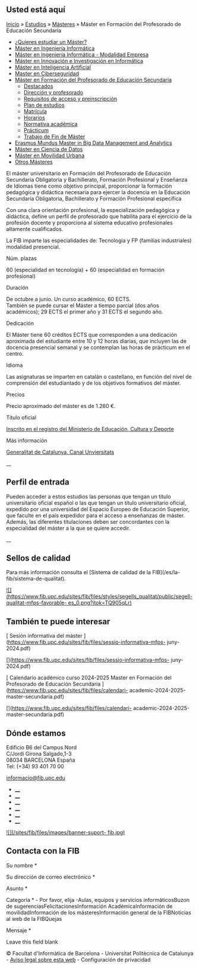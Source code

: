 ## Usted está aquí

[Inicio](/es) » [Estudios](/es/estudios) » [Másteres](/es/estudios/masteres) »
Máster en Formación del Profesorado de Educación Secundaria

  * [¿Quieres estudiar un Máster?](/es/estudios/masteres/quieres-estudiar-un-master)
  * [Máster en Ingeniería Informática](/es/estudios/masteres/master-en-ingenieria-informatica)
  * [Máster en Ingeniería Informática - Modalidad Empresa](/es/estudios/masteres/master-en-ingenieria-informatica-modalidad-empresa)
  * [Máster en Innovación e Investigación en Informática](/es/estudios/masteres/master-en-innovacion-e-investigacion-en-informatica)
  * [Máster en Inteligencia Artificial](/es/estudios/masteres/master-en-inteligencia-artificial)
  * [Master en Ciberseguridad](/es/estudios/masteres/master-en-ciberseguridad)
  * [Máster en Formación del Profesorado de Educación Secundaria](/es/estudios/masteres/master-en-formacion-del-profesorado-de-educacion-secundaria-obligatoria-y-bachillerato-formacion-profesional-y-ensenanza)
    * [Destacados](/es/estudios/masteres/master-en-formacion-del-profesorado-de-educacion-secundaria/destacados)
    * [Dirección y profesorado](/es/estudios/masteres/master-en-formacion-del-profesorado-de-educacion-secundaria/direccion-y-profesorado)
    * [Requisitos de acceso y preinscripción](/es/estudios/masteres/master-en-formacion-del-profesorado-de-educacion-secundaria/requisitos-de-acceso-y-preinscripcion)
    * [Plan de estudios](/es/estudios/masteres/master-en-formacion-del-profesorado-de-educacion-secundaria/plan-de-estudios)
    * [Matrícula](/es/estudios/masteres/master-en-formacion-del-profesorado-de-educacion-secundaria/matricula)
    * [Horarios](/es/estudios/masteres/master-en-formacion-del-profesorado-de-educacion-secundaria/horario)
    * [Normativa académica](/es/estudios/masteres/master-en-formacion-del-profesorado-de-educacion-secundaria/normativa-academica)
    * [Prácticum](/es/estudios/masteres/master-en-formacion-del-profesorado-de-educacion-secundaria/practicum)
    * [Trabajo de Fin de Máster](/es/estudios/masteres/master-en-formacion-del-profesorado-de-educacion-secundaria/trabajo-de-fin-de-master)
  * [Erasmus Mundus Master in Big Data Management and Analytics](/es/estudios/masteres/erasmus-mundus-master-big-data-management-and-analytics)
  * [Máster en Ciencia de Datos](/es/estudios/masteres/master-en-ciencia-de-datos)
  * [Máster en Movilidad Urbana](/es/estudios/masteres/master-en-movilidad-urbana)
  * [Otros Másteres](/es/estudios/masteres/otros-masters)

El máster universitario en Formación del Profesorado de Educación Secundaria
Obligatoria y Bachillerato, Formación Profesional y Enseñanza de Idiomas tiene
como objetivo principal, proporcionar la formación pedagógica y didáctica
necesaria para ejercer la docencia en la Educación Secundaria Obligatoria,
Bachillerato y Formación Profesional específica

Con una clara orientación profesional, la especialización pedagógica y
didáctica, define un perfil de profesorado que habilita para el ejercicio de
la profesión docente y proporciona al sistema educativo profesionales
altamente cualificados.

La FIB imparte las especialidades de: Tecnología y FP (familias industriales)
modalidad presencial.

Núm. plazas

60 (especialidad en tecnología) + 60 (especialidad en formación profesional)

Duración

De octubre a junio. Un curso académico, 60 ECTS.  
También se puede cursar el Máster a tiempo parcial (dos años académicos); 29
ECTS el primer año y 31 ECTS el segundo año.

Dedicación

El Máster tiene 60 créditos ECTS que corresponden a una dedicación aproximada
del estudiante entre 10 y 12 horas diarias, que incluyen las de docencia
presencial semanal y se contemplan las horas de prácticum en el centro.



Idioma

Las asignaturas se imparten en catalán o castellano, en función del nivel de
comprensión del estudiantado y de los objetivos formativos del máster.

Precios

Precio aproximado del máster es de 1.260 €.

Título oficial

[ Inscrito en el registro del Ministerio de Educación, Cultura y Deporte
](https://www.educacion.gob.es/ruct/estudio.action?codigoCiclo=SC&codigoTipo=M&CodigoEstudio=4311430)

Más información

[ Generalitat de Catalunya. Canal Unviersitats
](http://universitats.gencat.cat/es/estudis_universitaris/masters_universitaris/master_formacio/index.html)

__

## Perfil de entrada

Pueden acceder a estos estudios las personas que tengan un título
universitario oficial español o las que tengan un título universitario
oficial, expedido por una universidad del Espacio Europeo de Educación
Superior, que faculte en el país expedidor para el acceso a enseñanzas de
máster. Además, las diferentes titulaciones deben ser concordantes con la
especialidad del máster a la que se quiere accedir.

__

## Sellos de calidad

Para más información consulta el [Sistema de calidad de la FIB](/es/la-
fib/sistema-de-qualitat).

[![](https://www.fib.upc.edu/sites/fib/files/styles/segells_qualitat/public/segell-
qualitat-mfps-favorable-
es_0.png?itok=TQ905qLr)](https://estudis.aqu.cat/euc/es/Titulacions/Fitxa?titulacioId=10869)

## También te puede interesar

[ Sesión informativa del máster
](https://www.fib.upc.edu/sites/fib/files/sessio-informativa-mfps-
juny-2024.pdf)

[](https://www.fib.upc.edu/sites/fib/files/sessio-informativa-mfps-
juny-2024.pdf)

[ Calendario académico curso 2024-2025 Master en Formación del Profesorado de
Educación Secundaria ](https://www.fib.upc.edu/sites/fib/files/calendari-
academic-2024-2025-master-secundaria.pdf)

[](https://www.fib.upc.edu/sites/fib/files/calendari-
academic-2024-2025-master-secundaria.pdf)

## Dónde estamos

Edificio B6 del Campus Nord  
C/Jordi Girona Salgado,1-3  
08034 BARCELONA España  
Tel: (+34) 93 401 70 00

[informacio@fib.upc.edu](mailto:informacio@fib.upc.edu)

  * [__](/es/noticies/rss.rss)
  * [__](https://www.facebook.com/fib.upc)
  * [__](https://twitter.com/fib_upc)
  * [__](https://www.flickr.com/photos/fib-upc/albums)
  * [__](https://www.youtube.com/user/mediafib)
  * [__](https://www.instagram.com/fib.upc/)

[![](/sites/fib/files/images/banner-suport-
fib.jpg)](http://suport.fib.upc.edu)

## Contacta con la FIB

Su nombre *

Su dirección de correo electrónico *

Asunto *

Categoría * \- Por favor, elija -Aulas, equipos y servicios informáticosBuzon
de sugerenciasFelicitacionesInformación AcadémicaInformación de
movilidadInformación de los másteresInformación general de la FIBNoticias al
web de la FIBQuejas

Mensaje *

Leave this field blank

© Facultat d'Informàtica de Barcelona - Universitat Politècnica de Catalunya -
[Avíso legal sobre esta web](/es/aviso-legal-sobre-esta-web) \- Configuración
de privacidad

